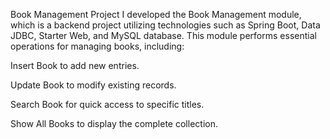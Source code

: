 Book Management Project
I developed the Book Management module, which is a backend project utilizing technologies such as Spring Boot, Data JDBC, Starter Web, and MySQL database. This module performs essential operations for managing books, including:

Insert Book to add new entries.

Update Book to modify existing records.

Search Book for quick access to specific titles.

Show All Books to display the complete collection.
